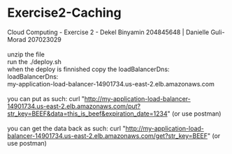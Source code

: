 # Exercise2-Caching
Cloud Computing - Exercise 2 - Dekel Binyamin 204845648 | Danielle Guli-Morad 207023029
<br>
<br>
unzip the file
<br>
run the ./deploy.sh
<br>
when the deploy is finnished copy the loadBalancerDns:
<br>
loadBalancerDns:
<br>
my-application-load-balancer-14901734.us-east-2.elb.amazonaws.com
<br>
<br>
you can put as such: curl "http://my-application-load-balancer-14901734.us-east-2.elb.amazonaws.com/put?str_key=BEEF&data=this_is_beef&expiration_date=1234" (or use postman)
<br>
<br>
you can get the data back as such: curl "http://my-application-load-balancer-14901734.us-east-2.elb.amazonaws.com/get?str_key=BEEF" (or use postman)
<br>
<br>
<br>
